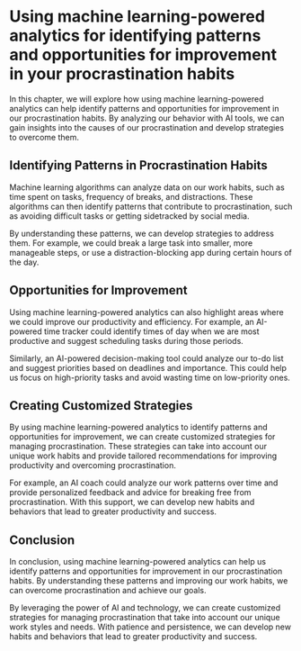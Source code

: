 Using machine learning-powered analytics for identifying patterns and opportunities for improvement in your procrastination habits
===================================================================================================================================================================================================================

In this chapter, we will explore how using machine learning-powered analytics can help identify patterns and opportunities for improvement in our procrastination habits. By analyzing our behavior with AI tools, we can gain insights into the causes of our procrastination and develop strategies to overcome them.

Identifying Patterns in Procrastination Habits
----------------------------------------------

Machine learning algorithms can analyze data on our work habits, such as time spent on tasks, frequency of breaks, and distractions. These algorithms can then identify patterns that contribute to procrastination, such as avoiding difficult tasks or getting sidetracked by social media.

By understanding these patterns, we can develop strategies to address them. For example, we could break a large task into smaller, more manageable steps, or use a distraction-blocking app during certain hours of the day.

Opportunities for Improvement
-----------------------------

Using machine learning-powered analytics can also highlight areas where we could improve our productivity and efficiency. For example, an AI-powered time tracker could identify times of day when we are most productive and suggest scheduling tasks during those periods.

Similarly, an AI-powered decision-making tool could analyze our to-do list and suggest priorities based on deadlines and importance. This could help us focus on high-priority tasks and avoid wasting time on low-priority ones.

Creating Customized Strategies
------------------------------

By using machine learning-powered analytics to identify patterns and opportunities for improvement, we can create customized strategies for managing procrastination. These strategies can take into account our unique work habits and provide tailored recommendations for improving productivity and overcoming procrastination.

For example, an AI coach could analyze our work patterns over time and provide personalized feedback and advice for breaking free from procrastination. With this support, we can develop new habits and behaviors that lead to greater productivity and success.

Conclusion
----------

In conclusion, using machine learning-powered analytics can help us identify patterns and opportunities for improvement in our procrastination habits. By understanding these patterns and improving our work habits, we can overcome procrastination and achieve our goals.

By leveraging the power of AI and technology, we can create customized strategies for managing procrastination that take into account our unique work styles and needs. With patience and persistence, we can develop new habits and behaviors that lead to greater productivity and success.
